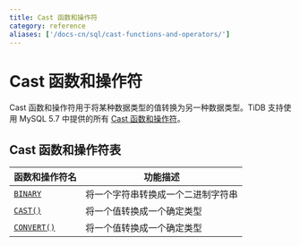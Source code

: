 ```yaml
---
title: Cast 函数和操作符
category: reference
aliases: ['/docs-cn/sql/cast-functions-and-operators/']
---
```


# Cast 函数和操作符

Cast 函数和操作符用于将某种数据类型的值转换为另一种数据类型。TiDB 支持使用 MySQL 5.7 中提供的所有 [Cast 函数和操作符](https://dev.mysql.com/doc/refman/5.7/en/cast-functions.html)。

## Cast 函数和操作符表

| 函数和操作符名 | 功能描述 |
| --------------- | ----------------------------------- |
| [`BINARY`](https://dev.mysql.com/doc/refman/5.7/en/cast-functions.html#operator_binary) | 将一个字符串转换成一个二进制字符串 |
| [`CAST()`](https://dev.mysql.com/doc/refman/5.7/en/cast-functions.html#function_cast) | 将一个值转换成一个确定类型 |
| [`CONVERT()`](https://dev.mysql.com/doc/refman/5.7/en/cast-functions.html#function_convert) | 将一个值转换成一个确定类型 |
